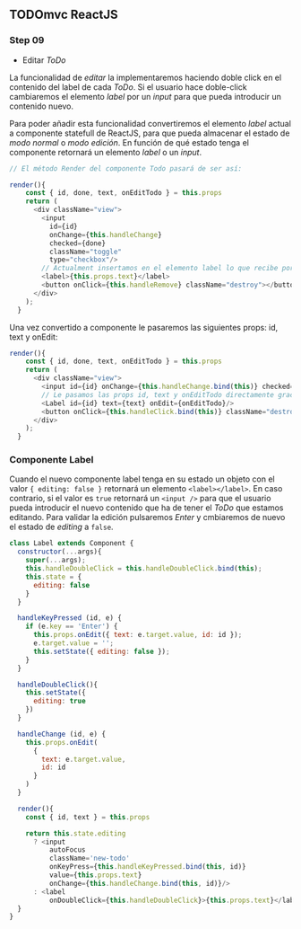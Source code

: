 ## TODOmvc ReactJS
### Step 09
- Editar *ToDo*

La funcionalidad de *editar* la implementaremos haciendo doble click en el contenido del label de cada *ToDo*.
Si el usuario hace doble-click cambiaremos el elemento *label* por un *input* para que pueda introducir un contenido nuevo.

Para poder añadir esta funcionalidad convertiremos el elemento *label* actual a componente statefull de ReactJS, para que pueda almacenar el estado de *modo normal* o *modo edición*. En función de qué estado tenga el componente retornará un elemento *label* o un *input*.

```javascript
// El método Render del componente Todo pasará de ser así:

render(){
    const { id, done, text, onEditTodo } = this.props
    return (
      <div className="view">
        <input
          id={id}
          onChange={this.handleChange}
          checked={done}
          className="toggle"
          type="checkbox"/>
        // Actualment insertamos en el elemento label lo que recibe por la prop text
        <label>{this.props.text}</label>
        <button onClick={this.handleRemove} className="destroy"></button>
      </div>
    );
  }
```

Una vez convertido a componente le pasaremos las siguientes props: id, text y onEdit:
```javascript
render(){
    const { id, done, text, onEditTodo } = this.props
    return (
      <div className="view">
        <input id={id} onChange={this.handleChange.bind(this)} checked={done} className="toggle" type="checkbox"/>
        // Le pasamos las props id, text y onEditTodo directamente gracias al destructuring previo.
        <Label id={id} text={text} onEdit={onEditTodo}/>
        <button onClick={this.handleClick.bind(this)} className="destroy"></button>
      </div>
    );
  }
```

### Componente Label

Cuando el nuevo componente label tenga en su estado un objeto con el valor `{ editing: false }` retornará un elemento `<label></label>`. En caso contrario, si el valor es `true` retornará un `<input />` para que el usuario pueda introducir el nuevo contenido que ha de tener el *ToDo* que estamos editando. Para validar la edición pulsaremos *Enter* y cmbiaremos de nuevo el estado de *editing* a `false`.

```javascript
class Label extends Component {
  constructor(...args){
    super(...args);
    this.handleDoubleClick = this.handleDoubleClick.bind(this);
    this.state = {
      editing: false
    }
  }

  handleKeyPressed (id, e) {
    if (e.key == 'Enter') {
      this.props.onEdit({ text: e.target.value, id: id });
      e.target.value = '';
      this.setState({ editing: false });
    }
  }

  handleDoubleClick(){
    this.setState({
      editing: true
    })
  }

  handleChange (id, e) {
    this.props.onEdit(
      {
        text: e.target.value,
        id: id
      }
    )
  }

  render(){
    const { id, text } = this.props

    return this.state.editing
      ? <input
          autoFocus
          className='new-todo'
          onKeyPress={this.handleKeyPressed.bind(this, id)}
          value={this.props.text}
          onChange={this.handleChange.bind(this, id)}/>
      : <label
          onDoubleClick={this.handleDoubleClick}>{this.props.text}</label>
  }
}
```

